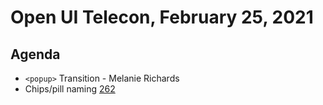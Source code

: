 # Open UI Telecon, February 25, 2021

## Agenda
* `<popup>` Transition - Melanie Richards
* Chips/pill naming [262](https://github.com/WICG/open-ui/pull/262)
